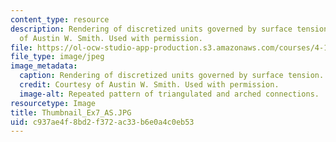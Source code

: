 ```yaml
---
content_type: resource
description: Rendering of discretized units governed by surface tension. Courtesy
  of Austin W. Smith. Used with permission.
file: https://ol-ocw-studio-app-production.s3.amazonaws.com/courses/4-105-geometric-disciplines-and-architecture-skills-reciprocal-methodologies-fall-2012/c937ae4f8bd2f372ac33b6e0a4c0eb53_Thumbnail_Ex7_AS.JPG
file_type: image/jpeg
image_metadata:
  caption: Rendering of discretized units governed by surface tension.
  credit: Courtesy of Austin W. Smith. Used with permission.
  image-alt: Repeated pattern of triangulated and arched connections.
resourcetype: Image
title: Thumbnail_Ex7_AS.JPG
uid: c937ae4f-8bd2-f372-ac33-b6e0a4c0eb53
---
```

